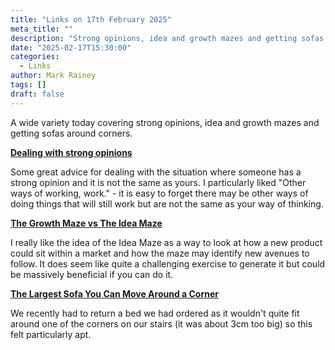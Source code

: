 ```yaml
---
title: "Links on 17th February 2025"
meta_title: ""
description: "Strong opinions, idea and growth mazes and getting sofas around corners"
date: "2025-02-17T15:30:00"
categories:
  - Links
author: Mark Rainey
tags: []
draft: false
---
```

A wide variety today covering strong opinions, idea and growth mazes and getting sofas around corners.


__[Dealing with strong opinions](https://www.cultivatedmanagement.com/dealing-with-strong-opinions/)__

Some great advice for dealing with the situation where someone has a strong opinion and it is not the same as yours. I particularly liked "Other ways of working, work." - it is easy to forget there may be other ways of doing things that will still work but are not the same as your way of thinking.


__[The Growth Maze vs The Idea Maze](https://andrewchen.substack.com/p/the-growth-maze-vs-the-idea-maze)__

I really like the idea of the Idea Maze as a way to look at how a new product could sit within a market and how the maze may identify new avenues to follow. It does seem like quite a challenging exercise to generate it but could be massively beneficial if you can do it.


__[The Largest Sofa You Can Move Around a Corner](https://www.quantamagazine.org/the-largest-sofa-you-can-move-around-a-corner-20250214/)__

We recently had to return a bed we had ordered as it wouldn't quite fit around one of the corners on our stairs (it was about 3cm too big) so this felt particularly apt.


